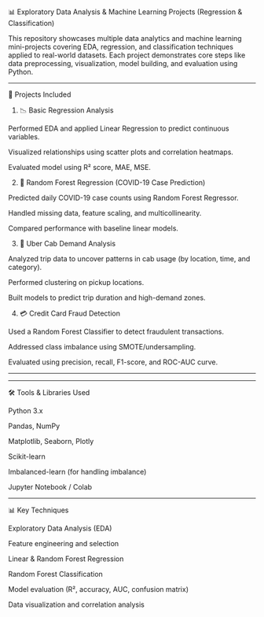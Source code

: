 

📊 Exploratory Data Analysis & Machine Learning Projects (Regression & Classification)

This repository showcases multiple data analytics and machine learning mini-projects covering EDA, regression, and classification techniques applied to real-world datasets. Each project demonstrates core steps like data preprocessing, visualization, model building, and evaluation using Python.


---

🧠 Projects Included

1. 📉 Basic Regression Analysis

Performed EDA and applied Linear Regression to predict continuous variables.

Visualized relationships using scatter plots and correlation heatmaps.

Evaluated model using R² score, MAE, MSE.


2. 🌲 Random Forest Regression (COVID-19 Case Prediction)

Predicted daily COVID-19 case counts using Random Forest Regressor.

Handled missing data, feature scaling, and multicollinearity.

Compared performance with baseline linear models.


3. 🚕 Uber Cab Demand Analysis

Analyzed trip data to uncover patterns in cab usage (by location, time, and category).

Performed clustering on pickup locations.

Built models to predict trip duration and high-demand zones.


4. 💳 Credit Card Fraud Detection

Used a Random Forest Classifier to detect fraudulent transactions.

Addressed class imbalance using SMOTE/undersampling.

Evaluated using precision, recall, F1-score, and ROC-AUC curve.



---



---

🛠 Tools & Libraries Used

Python 3.x

Pandas, NumPy

Matplotlib, Seaborn, Plotly

Scikit-learn

Imbalanced-learn (for handling imbalance)

Jupyter Notebook / Colab



---

📊 Key Techniques

Exploratory Data Analysis (EDA)

Feature engineering and selection

Linear & Random Forest Regression

Random Forest Classification

Model evaluation (R², accuracy, AUC, confusion matrix)

Data visualization and correlation analysis



